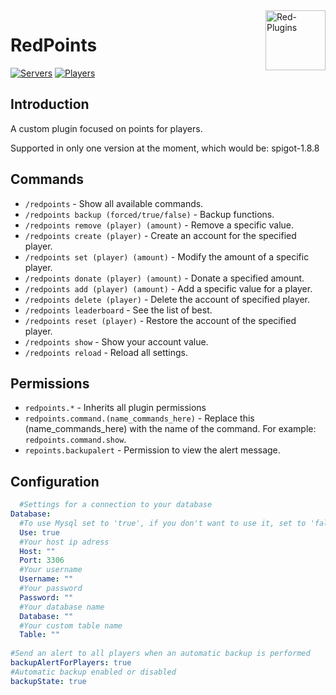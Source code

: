 <img src="https://avatars2.githubusercontent.com/u/63077065?s=400&u=738f37e1c06c85fa9dafe798c2f23123fea0ed89&v=4" alt="Red-Plugins" title="Red-Plugins" align="right" height="96" width="96"/>

# RedPoints

[![Servers](https://img.shields.io/bstats/servers/7513)]()
[![Players](https://img.shields.io/bstats/players/7513)]()

## Introduction

A custom plugin focused on points for players.

Supported in only one version at the moment, which would be: spigot-1.8.8

## Commands

- `/redpoints` - Show all available commands.
- `/redpoints backup (forced/true/false)` - Backup functions.
- `/redpoints remove (player) (amount)` - Remove a specific value.
- `/redpoints create (player)` - Create an account for the specified player.
- `/redpoints set (player) (amount)` - Modify the amount of a specific player.
- `/redpoints donate (player) (amount)` - Donate a specified amount.
- `/redpoints add (player) (amount)` - Add a specific value for a player.
- `/redpoints delete (player)` - Delete the account of specified player.
- `/redpoints leaderboard` - See the list of best.
- `/redpoints reset (player)` - Restore the account of the specified player.
- `/redpoints show` - Show your account value.
- `/redpoints reload` - Reload all settings.

## Permissions

- `redpoints.*` - Inherits all plugin permissions
- `redpoints.command.(name_commands_here)` - Replace this (name_commands_here) with the name of the command. For example: `redpoints.command.show`.
- `repoints.backupalert` - Permission to view the alert message.

## Configuration 

```yaml
  #Settings for a connection to your database
Database:
  #To use Mysql set to 'true', if you don't want to use it, set to 'false'.
  Use: true
  #Your host ip adress
  Host: ""
  Port: 3306
  #Your username
  Username: ""
  #Your password
  Password: ""
  #Your database name
  Database: ""
  #Your custom table name
  Table: ""
 
#Send an alert to all players when an automatic backup is performed 
backupAlertForPlayers: true 
#Automatic backup enabled or disabled
backupState: true
```
